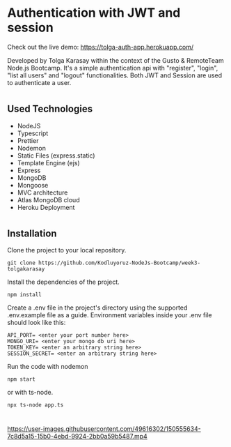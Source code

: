 # Authentication with JWT and session

Check out the live demo: https://tolga-auth-app.herokuapp.com/

Developed by Tolga Karasay within the context of the Gusto & RemoteTeam Node.js Bootcamp. It's a simple authentication api with "register", "login", "list all users" and "logout" functionalities. Both JWT and Session are used to authenticate a user.

#

## Used Technologies

- NodeJS
- Typescript
- Prettier
- Nodemon
- Static Files (express.static)
- Template Engine (ejs)
- Express
- MongoDB
- Mongoose
- MVC architecture
- Atlas MongoDB cloud
- Heroku Deployment

#

## Installation

Clone the project to your local repository.

```
git clone https://github.com/Kodluyoruz-NodeJs-Bootcamp/week3-tolgakarasay
```

Install the dependencies of the project.

```
npm install
```

Create a .env file in the project's directory using the supported .env.example file as a guide. Environment variables inside your .env file should look like this:

```
API_PORT= <enter your port number here>
MONGO_URI= <enter your mongo db uri here>
TOKEN_KEY= <enter an arbitrary string here>
SESSION_SECRET= <enter an arbitrary string here>
```

Run the code with nodemon

```
npm start
```

or with ts-node.

```
npx ts-node app.ts
```

#

https://user-images.githubusercontent.com/49616302/150555634-7c8d5a15-15b0-4ebd-9924-2bb0a59b5487.mp4
